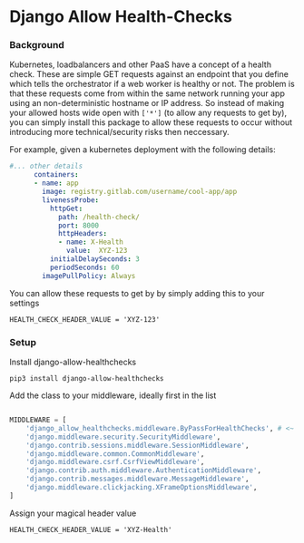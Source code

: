 
# Django Allow Health-Checks


### Background

Kubernetes, loadbalancers and other PaaS have a concept of a health check. These are simple GET requests against an endpoint that you define which tells the orchestrator if a web worker is healthy or not. The problem is that these requests come from within the same network running your app using an non-deterministic hostname or IP address. So instead of making your allowed hosts wide open with `['*']` (to allow any requests to get by), you can simply install this package to allow these requests to occur without introducing more technical/security risks then neccessary.

For example, given a kubernetes deployment with the following details:

```yaml
#... other details
      containers:
      - name: app
        image: registry.gitlab.com/username/cool-app/app
        livenessProbe:
          httpGet:
            path: /health-check/
            port: 8000
            httpHeaders:
            - name: X-Health
              value:  XYZ-123
          initialDelaySeconds: 3
          periodSeconds: 60
        imagePullPolicy: Always
```
You can allow these requests to get by by simply adding this to your settings

    HEALTH_CHECK_HEADER_VALUE = 'XYZ-123'


### Setup

Install django-allow-healthchecks

    pip3 install django-allow-healthchecks

Add the class to your middleware, ideally first in the list

```python

MIDDLEWARE = [
    'django_allow_healthchecks.middleware.ByPassForHealthChecks', # <~ Add this 
    'django.middleware.security.SecurityMiddleware',
    'django.contrib.sessions.middleware.SessionMiddleware',
    'django.middleware.common.CommonMiddleware',
    'django.middleware.csrf.CsrfViewMiddleware',
    'django.contrib.auth.middleware.AuthenticationMiddleware',
    'django.contrib.messages.middleware.MessageMiddleware',
    'django.middleware.clickjacking.XFrameOptionsMiddleware',
]

```

Assign your magical header value

    HEALTH_CHECK_HEADER_VALUE = 'XYZ-Health'
```
